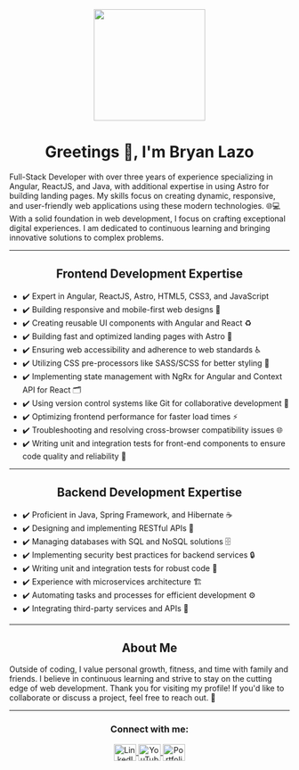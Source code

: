 <div align="center">
  <img
    src="https://media.tenor.com/nPxAn9NBqfIAAAAC/beavis-computer.gif"
    width="200"
  />
  <h1 align="center">Greetings 👋, I'm Bryan Lazo</h1>
</div>
<p align="left">
Full-Stack Developer with over three years of experience specializing in Angular, ReactJS, and Java, with additional expertise in using Astro for building landing pages. My skills focus on creating dynamic, responsive, and user-friendly web applications using these modern technologies. 🌐💻 With a solid foundation in web development, I focus on crafting exceptional digital experiences. I am dedicated to continuous learning and bringing innovative solutions to complex problems.
</p>

---
<div>
  <h2 align="center">Frontend Development Expertise</h2>
  <ul align="left">
    <li>✔️ Expert in Angular, ReactJS, Astro, HTML5, CSS3, and JavaScript</li>
    <li>✔️ Building responsive and mobile-first web designs 📱</li>
    <li>✔️ Creating reusable UI components with Angular and React ♻️</li>
    <li>✔️ Building fast and optimized landing pages with Astro 🚀</li>
    <li>✔️ Ensuring web accessibility and adherence to web standards ♿</li>
    <li>✔️ Utilizing CSS pre-processors like SASS/SCSS for better styling 🎨</li>
    <li>✔️ Implementing state management with NgRx for Angular and Context API for React 🗂️</li>
    <li>✔️ Using version control systems like Git for collaborative development 👥</li>
    <li>✔️ Optimizing frontend performance for faster load times ⚡</li>
    <li>✔️ Troubleshooting and resolving cross-browser compatibility issues 🌐</li>
    <li>✔️ Writing unit and integration tests for front-end components to ensure code quality and reliability 🧪</li>
  </ul>
</div>

---

<div>
  <h2 align="center">Backend Development Expertise</h2>
  <ul align="left">
    <li>✔️ Proficient in Java, Spring Framework, and Hibernate ☕</li>
    <li>✔️ Designing and implementing RESTful APIs 🌉</li>
    <li>✔️ Managing databases with SQL and NoSQL solutions 🗄️</li>
    <li>✔️ Implementing security best practices for backend services 🔒</li>
    <li>✔️ Writing unit and integration tests for robust code 🧩</li>
    <li>✔️ Experience with microservices architecture 🏗️</li>
    <li>✔️ Automating tasks and processes for efficient development ⚙️</li>
    <li>✔️ Integrating third-party services and APIs 🔗</li>
  </ul>
</div>

---

<div align="center">
  <h2 align="center">About Me</h2>
  <p align="left">
    Outside of coding, I value personal growth, fitness, and time with family and friends. I believe in continuous learning and strive to stay on the cutting edge of web development. Thank you for visiting my profile! If you'd like to collaborate or discuss a project, feel free to reach out. 🚀
  </p>
</div>

---

<div>
  <h3 align="center">Connect with me:</h3>
  <p align="center">
    <a href="https://linkedin.com/in/bryanlazodev" target="_blank" rel="noreferrer">
      <img align="center" src="https://www.vectorlogo.zone/logos/linkedin/linkedin-icon.svg" alt="LinkedIn" height="30" width="40" />
    </a>
    <a href="https://www.youtube.com/@laztechdev" target="_blank" rel="noreferrer">
      <img align="center" src="https://www.vectorlogo.zone/logos/youtube/youtube-icon.svg" alt="YouTube" height="30" width="40" />
    </a>
    <a href="https://blazo-dev.vercel.app/" target="_blank" rel="noreferrer">
      <img align="center" src="https://www.svgrepo.com/show/267862/portfolio.svg" alt="Portfolio" height="30" width="40" />
    </a>
  </p>
</div>
